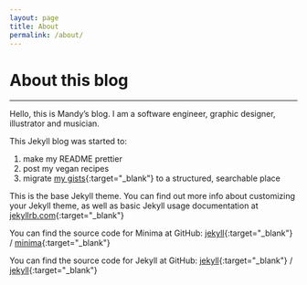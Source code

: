 ```yaml
---
layout: page
title: About
permalink: /about/
---
```


# About this blog
---

Hello, this is Mandy’s blog. I am a software engineer, graphic designer, illustrator and musician.

This Jekyll blog was started to:
1. make my README prettier
2. post my vegan recipes
3. migrate [my gists](https://gist.github.com/picaq){:target="_blank"} to a structured, searchable place


This is the base Jekyll theme. You can find out more info about customizing your Jekyll theme, as well as basic Jekyll usage documentation at [jekyllrb.com](https://jekyllrb.com/){:target="_blank"}

You can find the source code for Minima at GitHub:
[jekyll][jekyll-organization]{:target="_blank"} /
[minima](https://github.com/jekyll/minima){:target="_blank"}

You can find the source code for Jekyll at GitHub:
[jekyll][jekyll-organization]{:target="_blank"} /
[jekyll](https://github.com/jekyll/jekyll){:target="_blank"}


[jekyll-organization]: https://github.com/jekyll
